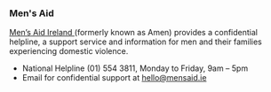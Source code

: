 ###  Men's Aid

[ Men’s Aid Ireland ](https://www.mensaid.ie/) (formerly known as Amen)
provides a confidential helpline, a support service and information for men
and their families experiencing domestic violence.

  * National Helpline (01) 554 3811, Monday to Friday, 9am – 5pm 
  * Email for confidential support at hello@mensaid.ie 
